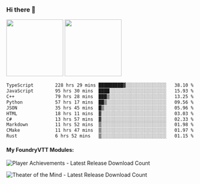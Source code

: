 ### Hi there 👋

<img height="150em" src="https://github-readme-stats.vercel.app/api?username=EddieDover&count_private=true&include_all_commits=true&show_icons=true&theme=dracula&hide_border=false&rank_icon=percentile"/>
<img height="150em" src="https://github-readme-stats.vercel.app/api/top-langs/?username=EddieDover&theme=dracula&hide_border=false&&layout=compact&langs_count=20" />

<!--START_SECTION:waka-->

```txt
TypeScript        228 hrs 29 mins █████████▓░░░░░░░░░░░░░░░   38.10 %
JavaScript        95 hrs 30 mins  ████░░░░░░░░░░░░░░░░░░░░░   15.93 %
C++               79 hrs 28 mins  ███▒░░░░░░░░░░░░░░░░░░░░░   13.25 %
Python            57 hrs 17 mins  ██▒░░░░░░░░░░░░░░░░░░░░░░   09.56 %
JSON              35 hrs 45 mins  █▒░░░░░░░░░░░░░░░░░░░░░░░   05.96 %
HTML              18 hrs 11 mins  ▓░░░░░░░░░░░░░░░░░░░░░░░░   03.03 %
C#                13 hrs 57 mins  ▓░░░░░░░░░░░░░░░░░░░░░░░░   02.33 %
Markdown          11 hrs 52 mins  ▒░░░░░░░░░░░░░░░░░░░░░░░░   01.98 %
CMake             11 hrs 47 mins  ▒░░░░░░░░░░░░░░░░░░░░░░░░   01.97 %
Rust              6 hrs 52 mins   ▒░░░░░░░░░░░░░░░░░░░░░░░░   01.15 %
```

<!--END_SECTION:waka-->

#### My FoundryVTT Modules:

  ![Player Achievements - Latest Release Download Count](https://img.shields.io/badge/dynamic/json?label=Player%20Achievements%20-%20Downloads@latest&query=assets%5B1%5D.download_count&url=https%3A%2F%2Fapi.github.com%2Frepos%2FEddieDover%2Ffvtt-player-achievements%2Freleases%2Flatest)

  ![Theater of the Mind - Latest Release Download Count](https://img.shields.io/badge/dynamic/json?label=Theater%20Of%20The%20Mind%20-%20Downloads@latest&query=assets%5B1%5D.download_count&url=https%3A%2F%2Fapi.github.com%2Frepos%2FEddieDover%2Ftheater-of-the-mind%2Freleases%2Flatest)

<a rel="me" href="https://techhub.social/@EddieDover"></a>
